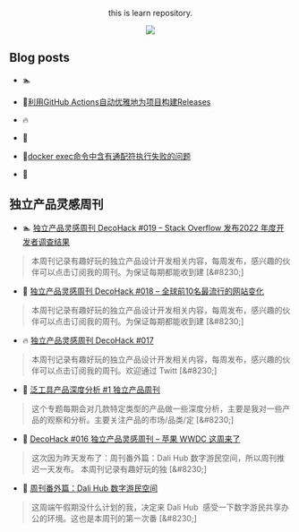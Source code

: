 <div align="center">

this is learn repository.

![](https://wiki.eryajf.net/img/dengxia.gif)

</div>


## Blog posts
<!-- BLOG-POST-LIST:START -->
 - 🏊 

 - 💯[利用GitHub Actions自动优雅地为项目构建Releases](https://wiki.eryajf.net/pages/f3e878/) 

 - 🔥 

 - 💫 

 - 💫[docker exec命令中含有通配符执行失败的问题](https://wiki.eryajf.net/pages/1cb90e/) 

 - 🌮 
<!-- BLOG-POST-LIST:END -->

## 独立产品灵感周刊

<!-- DecoHack:START -->
 - 🏊 [独立产品灵感周刊 DecoHack #019 – Stack Overflow 发布2022 年度开发者调查结果](https://www.decohack.com/Post/699) 
  > 本周刊记录有趣好玩的独立产品设计开发相关内容，每周发布，感兴趣的伙伴可以点击订阅我的周刊。为保证每期都能收到建 [&amp;#8230;] 

 - 💯 [独立产品灵感周刊 DecoHack #018 – 全球前10名最流行的网站变化](https://www.decohack.com/Post/680) 
  > 本周刊记录有趣好玩的独立产品设计开发相关内容，每周发布，感兴趣的伙伴可以点击订阅我的周刊。为保证每期都能收到建 [&amp;#8230;] 

 - 🔥 [独立产品灵感周刊 DecoHack #017](https://www.decohack.com/Post/663) 
  > 本周刊记录有趣好玩的独立产品设计开发相关内容，每周发布，感兴趣的伙伴可以点击订阅我的周刊。欢迎通过 Twitt [&amp;#8230;] 

 - 💫 [泛工具产品深度分析 #1 独立产品周刊](https://www.decohack.com/Post/653) 
  > 这个专题每期会对几款特定类型的产品做一些深度分析，主要是我对一些产品的观察和分析。主要关注产品的市场/品类/定 [&amp;#8230;] 

 - 💫 [DecoHack #016 独立产品灵感周刊 – 苹果 WWDC 这周来了](https://www.decohack.com/Post/636) 
  > 这次因为昨天发布了：周刊番外篇：Dali Hub 数字游民空间，所以周刊推迟一天发布。 本周刊记录有趣好玩的独 [&amp;#8230;] 

 - 🌮 [周刊番外篇：Dali Hub 数字游民空间](https://www.decohack.com/Post/619) 
  > 这周端午假期没什么计划的我，决定来 Dali Hub  感受一下数字游民共享办公的环境。这也是本周刊的第一次番 [&amp;#8230;] 
<!-- DecoHack:END -->

